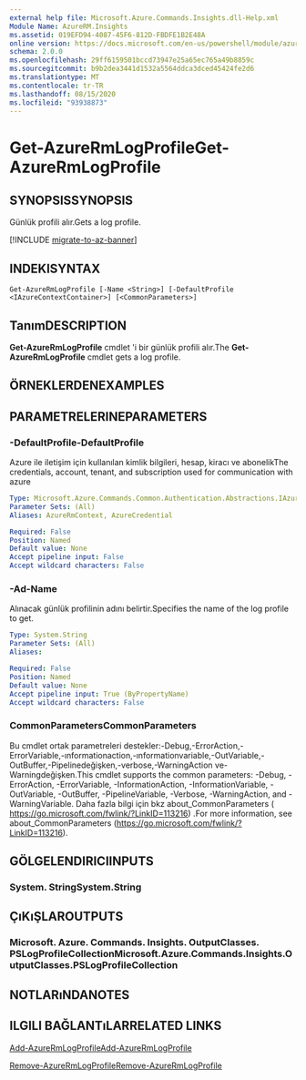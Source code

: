 ```yaml
---
external help file: Microsoft.Azure.Commands.Insights.dll-Help.xml
Module Name: AzureRM.Insights
ms.assetid: 019EFD94-4087-45F6-812D-FBDFE1B2E48A
online version: https://docs.microsoft.com/en-us/powershell/module/azurerm.insights/get-azurermlogprofile
schema: 2.0.0
ms.openlocfilehash: 29ff6159501bccd73947e25a65ec765a49b8859c
ms.sourcegitcommit: b9b2dea3441d1532a5564ddca3dced45424fe2d6
ms.translationtype: MT
ms.contentlocale: tr-TR
ms.lasthandoff: 08/15/2020
ms.locfileid: "93938873"
---
```

# <span data-ttu-id="1f981-101">Get-AzureRmLogProfile</span><span class="sxs-lookup"><span data-stu-id="1f981-101">Get-AzureRmLogProfile</span></span>

## <span data-ttu-id="1f981-102">SYNOPSIS</span><span class="sxs-lookup"><span data-stu-id="1f981-102">SYNOPSIS</span></span>
<span data-ttu-id="1f981-103">Günlük profili alır.</span><span class="sxs-lookup"><span data-stu-id="1f981-103">Gets a log profile.</span></span>

[!INCLUDE [migrate-to-az-banner](../../includes/migrate-to-az-banner.md)]

## <span data-ttu-id="1f981-104">INDEKI</span><span class="sxs-lookup"><span data-stu-id="1f981-104">SYNTAX</span></span>

```
Get-AzureRmLogProfile [-Name <String>] [-DefaultProfile <IAzureContextContainer>] [<CommonParameters>]
```

## <span data-ttu-id="1f981-105">Tanım</span><span class="sxs-lookup"><span data-stu-id="1f981-105">DESCRIPTION</span></span>
<span data-ttu-id="1f981-106">**Get-AzureRmLogProfile** cmdlet 'i bir günlük profili alır.</span><span class="sxs-lookup"><span data-stu-id="1f981-106">The **Get-AzureRmLogProfile** cmdlet gets a log profile.</span></span>

## <span data-ttu-id="1f981-107">ÖRNEKLERDEN</span><span class="sxs-lookup"><span data-stu-id="1f981-107">EXAMPLES</span></span>

## <span data-ttu-id="1f981-108">PARAMETRELERINE</span><span class="sxs-lookup"><span data-stu-id="1f981-108">PARAMETERS</span></span>

### <span data-ttu-id="1f981-109">-DefaultProfile</span><span class="sxs-lookup"><span data-stu-id="1f981-109">-DefaultProfile</span></span>
<span data-ttu-id="1f981-110">Azure ile iletişim için kullanılan kimlik bilgileri, hesap, kiracı ve abonelik</span><span class="sxs-lookup"><span data-stu-id="1f981-110">The credentials, account, tenant, and subscription used for communication with azure</span></span>

```yaml
Type: Microsoft.Azure.Commands.Common.Authentication.Abstractions.IAzureContextContainer
Parameter Sets: (All)
Aliases: AzureRmContext, AzureCredential

Required: False
Position: Named
Default value: None
Accept pipeline input: False
Accept wildcard characters: False
```

### <span data-ttu-id="1f981-111">-Ad</span><span class="sxs-lookup"><span data-stu-id="1f981-111">-Name</span></span>
<span data-ttu-id="1f981-112">Alınacak günlük profilinin adını belirtir.</span><span class="sxs-lookup"><span data-stu-id="1f981-112">Specifies the name of the log profile to get.</span></span>

```yaml
Type: System.String
Parameter Sets: (All)
Aliases:

Required: False
Position: Named
Default value: None
Accept pipeline input: True (ByPropertyName)
Accept wildcard characters: False
```

### <span data-ttu-id="1f981-113">CommonParameters</span><span class="sxs-lookup"><span data-stu-id="1f981-113">CommonParameters</span></span>
<span data-ttu-id="1f981-114">Bu cmdlet ortak parametreleri destekler:-Debug,-ErrorAction,-ErrorVariable,-ınformationaction,-ınformationvariable,-OutVariable,-OutBuffer,-Pipelinedeğişken,-verbose,-WarningAction ve-Warningdeğişken.</span><span class="sxs-lookup"><span data-stu-id="1f981-114">This cmdlet supports the common parameters: -Debug, -ErrorAction, -ErrorVariable, -InformationAction, -InformationVariable, -OutVariable, -OutBuffer, -PipelineVariable, -Verbose, -WarningAction, and -WarningVariable.</span></span> <span data-ttu-id="1f981-115">Daha fazla bilgi için bkz about_CommonParameters ( https://go.microsoft.com/fwlink/?LinkID=113216) .</span><span class="sxs-lookup"><span data-stu-id="1f981-115">For more information, see about_CommonParameters (https://go.microsoft.com/fwlink/?LinkID=113216).</span></span>

## <span data-ttu-id="1f981-116">GÖLGELENDIRICI</span><span class="sxs-lookup"><span data-stu-id="1f981-116">INPUTS</span></span>

### <span data-ttu-id="1f981-117">System. String</span><span class="sxs-lookup"><span data-stu-id="1f981-117">System.String</span></span>

## <span data-ttu-id="1f981-118">ÇıKıŞLAR</span><span class="sxs-lookup"><span data-stu-id="1f981-118">OUTPUTS</span></span>

### <span data-ttu-id="1f981-119">Microsoft. Azure. Commands. Insights. OutputClasses. PSLogProfileCollection</span><span class="sxs-lookup"><span data-stu-id="1f981-119">Microsoft.Azure.Commands.Insights.OutputClasses.PSLogProfileCollection</span></span>

## <span data-ttu-id="1f981-120">NOTLARıNDA</span><span class="sxs-lookup"><span data-stu-id="1f981-120">NOTES</span></span>

## <span data-ttu-id="1f981-121">ILGILI BAĞLANTıLAR</span><span class="sxs-lookup"><span data-stu-id="1f981-121">RELATED LINKS</span></span>

[<span data-ttu-id="1f981-122">Add-AzureRmLogProfile</span><span class="sxs-lookup"><span data-stu-id="1f981-122">Add-AzureRmLogProfile</span></span>](./Add-AzureRmLogProfile.md)

[<span data-ttu-id="1f981-123">Remove-AzureRmLogProfile</span><span class="sxs-lookup"><span data-stu-id="1f981-123">Remove-AzureRmLogProfile</span></span>](./Remove-AzureRmLogProfile.md)


